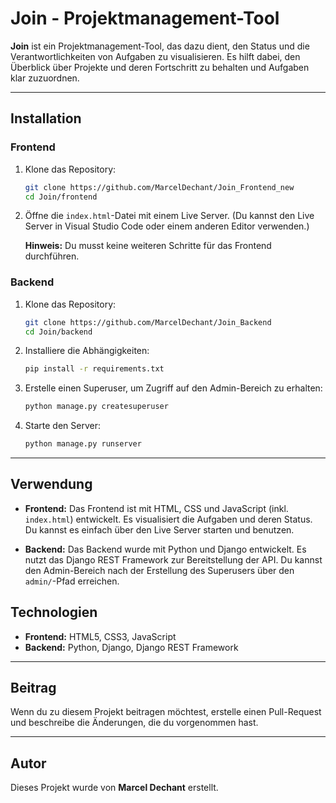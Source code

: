 
# Join - Projektmanagement-Tool

**Join** ist ein Projektmanagement-Tool, das dazu dient, den Status und die Verantwortlichkeiten von Aufgaben zu visualisieren. Es hilft dabei, den Überblick über Projekte und deren Fortschritt zu behalten und Aufgaben klar zuzuordnen.

---

## Installation

### Frontend

1. Klone das Repository:
   ```bash
   git clone https://github.com/MarcelDechant/Join_Frontend_new
   cd Join/frontend
   ```
   
2. Öffne die `index.html`-Datei mit einem Live Server. (Du kannst den Live Server in Visual Studio Code oder einem anderen Editor verwenden.)

   **Hinweis:** Du musst keine weiteren Schritte für das Frontend durchführen.

### Backend

1. Klone das Repository:
   ```bash
   git clone https://github.com/MarcelDechant/Join_Backend
   cd Join/backend
   ```

2. Installiere die Abhängigkeiten:
   ```bash
   pip install -r requirements.txt
   ```

3. Erstelle einen Superuser, um Zugriff auf den Admin-Bereich zu erhalten:
   ```bash
   python manage.py createsuperuser
   ```

4. Starte den Server:
   ```bash
   python manage.py runserver
   ```

---

## Verwendung

- **Frontend:** Das Frontend ist mit HTML, CSS und JavaScript (inkl. `index.html`) entwickelt. Es visualisiert die Aufgaben und deren Status. Du kannst es einfach über den Live Server starten und benutzen.
  
- **Backend:** Das Backend wurde mit Python und Django entwickelt. Es nutzt das Django REST Framework zur Bereitstellung der API. Du kannst den Admin-Bereich nach der Erstellung des Superusers über den `admin/`-Pfad erreichen.



## Technologien

- **Frontend:** HTML5, CSS3, JavaScript
- **Backend:** Python, Django, Django REST Framework

---

## Beitrag

Wenn du zu diesem Projekt beitragen möchtest, erstelle einen Pull-Request und beschreibe die Änderungen, die du vorgenommen hast.

---

## Autor

Dieses Projekt wurde von **Marcel Dechant** erstellt.
